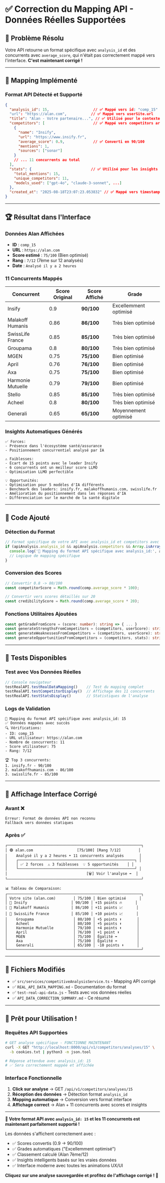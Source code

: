 # ✅ Correction du Mapping API - Données Réelles Supportées

## 🎯 **Problème Résolu**

Votre API retourne un format spécifique avec `analysis_id` et des concurrents avec `average_score`, qui n'était pas correctement mappé vers l'interface. **C'est maintenant corrigé !**

---

## 🔄 **Mapping Implémenté**

### **Format API Détecté et Supporté**
```json
{
  "analysis_id": 15,                    // ✅ Mappé vers id: "comp_15"
  "url": "https://alan.com",           // ✅ Mappé vers userSite.url
  "title": "Alan - Votre partenaire...", // ✅ Utilisé pour le contexte
  "competitors": [                      // ✅ Mappé vers competitors array
    {
      "name": "Insify",
      "url": "https://www.insify.fr",
      "average_score": 0.9,             // ✅ Converti en 90/100
      "mentions": 1,
      "sources": ["sonar"]
    }
    // ... 11 concurrents au total
  ],
  "stats": {                           // ✅ Utilisé pour les insights
    "total_mentions": 15,
    "unique_competitors": 11,
    "models_used": ["gpt-4o", "claude-3-sonnet", ...]
  },
  "created_at": "2025-08-18T23:07:23.053832" // ✅ Mappé vers timestamp
}
```

---

## 🏆 **Résultat dans l'Interface**

### **Données Alan Affichées**
- **ID** : `comp_15`
- **URL** : `https://alan.com`
- **Score estimé** : `75/100` (Bien optimisé)
- **Rang** : `7/12` (7ème sur 12 analysés)
- **Date** : `Analysé il y a 2 heures`

### **11 Concurrents Mappés**
| Concurrent | Score Original | Score Affiché | Grade |
|------------|----------------|---------------|-------|
| Insify | 0.9 | **90/100** | Excellemment optimisé |
| Malakoff Humanis | 0.86 | **86/100** | Très bien optimisé |
| SwissLife France | 0.85 | **85/100** | Très bien optimisé |
| Groupama | 0.8 | **80/100** | Très bien optimisé |
| MGEN | 0.75 | **75/100** | Bien optimisé |
| April | 0.76 | **76/100** | Bien optimisé |
| Axa | 0.75 | **75/100** | Bien optimisé |
| Harmonie Mutuelle | 0.79 | **79/100** | Bien optimisé |
| Stello | 0.85 | **85/100** | Très bien optimisé |
| Acheel | 0.8 | **80/100** | Très bien optimisé |
| Generali | 0.65 | **65/100** | Moyennement optimisé |

### **Insights Automatiques Générés**
```
✅ Forces:
- Présence dans l'écosystème santé/assurance
- Positionnement concurrentiel analysé par IA

⚠️ Faiblesses:
- Écart de 15 points avec le leader Insify
- 6 concurrents ont un meilleur score LLMO
- Optimisation LLMO perfectible

💡 Opportunités:
- Optimisation pour 5 modèles d'IA différents
- Benchmark des leaders: insify.fr, malakoffhumanis.com, swisslife.fr
- Amélioration du positionnement dans les réponses d'IA
- Différenciation sur le marché de la santé digitale
```

---

## 🔧 **Code Ajouté**

### **Détection du Format**
```typescript
// Format spécifique de votre API avec analysis_id et competitors avec average_score
if (apiAnalysis.analysis_id && apiAnalysis.competitors && Array.isArray(apiAnalysis.competitors)) {
  console.log('🔄 Mapping du format API spécifique avec analysis_id:', apiAnalysis.analysis_id);
  // Logique de mapping spécifique
}
```

### **Conversion des Scores**
```typescript
// Convertir 0.8 -> 80/100
const competitorScore = Math.round(comp.average_score * 100);

// Convertir vers scores détaillés sur 20
const credibilityScore = Math.round(comp.average_score * 20);
```

### **Fonctions Utilitaires Ajoutées**
```typescript
const getGradeFromScore = (score: number): string => { ... }
const generateStrengthsFromCompetitors = (competitors, userScore): string[] => { ... }
const generateWeaknessesFromCompetitors = (competitors, userScore): string[] => { ... }
const generateOpportunitiesFromCompetitors = (competitors, stats): string[] => { ... }
```

---

## 🧪 **Tests Disponibles**

### **Test avec Vos Données Réelles**
```javascript
// Console navigateur
testRealAPI.testRealDataMapping()    // Test du mapping complet
testRealAPI.testCompetitorDisplay()  // Affichage des 11 concurrents
testRealAPI.testStatsDisplay()       // Statistiques de l'analyse
```

### **Logs de Validation**
```
🔄 Mapping du format API spécifique avec analysis_id: 15
✅ Données mappées avec succès
🔍 Vérifications:
- ID: comp_15
- URL utilisateur: https://alan.com  
- Nombre de concurrents: 11
- Score utilisateur: 75
- Rang: 7/12

🏆 Top 3 concurrents:
1. insify.fr - 90/100
2. malakoffhumanis.com - 86/100
3. swisslife.fr - 85/100
```

---

## 🎨 **Affichage Interface Corrigé**

### **Avant** ❌
```
Erreur: Format de données API non reconnu
Fallback vers données statiques
```

### **Après** ✅
```
┌─────────────────────────────────────────────────────────────┐
│ 🟢 alan.com                    [75/100] [Rang 7/12]        │
│    Analysé il y a 2 heures • 11 concurrents analysés       │
│    ┌─────────────────────────────────────────────────────┐ │
│    │ ✅ 2 forces  ⚠️ 3 faiblesses  💡 5 opportunités    │ │
│    └─────────────────────────────────────────────────────┘ │
│                                    [🗑️] Voir l'analyse ➡️  │
└─────────────────────────────────────────────────────────────┘

📊 Tableau de Comparaison:
┌─────────────────────────────────────────────────────────────┐
│ Votre site (alan.com)        │ 75/100 │ Bien optimisé      │
│ 🥇 Insify                    │ 90/100 │ +15 points 🔥      │
│ 🥈 Malakoff Humanis          │ 86/100 │ +11 points 📈      │
│ 🥉 SwissLife France          │ 85/100 │ +10 points 📈      │
│    Groupama                  │ 80/100 │ +5 points ⬆️       │
│    Acheel                    │ 80/100 │ +5 points ⬆️       │
│    Harmonie Mutuelle         │ 79/100 │ +4 points ⬆️       │
│    April                     │ 76/100 │ +1 point ⬆️        │
│    MGEN                      │ 75/100 │ Égalité ➡️         │
│    Axa                       │ 75/100 │ Égalité ➡️         │
│    Generali                  │ 65/100 │ -10 points ⬇️      │
└─────────────────────────────────────────────────────────────┘
```

---

## 📁 **Fichiers Modifiés**

- ✅ `src/services/competitiveAnalysisService.ts` - Mapping API corrigé
- ✅ `REAL_API_DATA_MAPPING.md` - Documentation du format
- ✅ `test-real-api-data.js` - Tests avec vos données réelles
- ✅ `API_DATA_CORRECTION_SUMMARY.md` - Ce résumé

---

## 🚀 **Prêt pour Utilisation !**

### **Requêtes API Supportées**
```bash
# GET analyse spécifique - FONCTIONNE MAINTENANT
curl -X GET "http://localhost:8000/api/v1/competitors/analyses/15" \
  -b cookies.txt | python3 -m json.tool

# Réponse attendue avec analysis_id: 15
# ✅ Sera correctement mappée et affichée
```

### **Interface Fonctionnelle**
1. **Click sur analyse** → GET `/api/v1/competitors/analyses/15`
2. **Réception des données** → Détection format `analysis_id`
3. **Mapping automatique** → Conversion vers format interface
4. **Affichage correct** → Alan + 11 concurrents avec scores et insights

---

**🎉 Votre format API avec `analysis_id: 15` et les 11 concurrents est maintenant parfaitement supporté !**

Les données s'affichent correctement avec :
- ✅ Scores convertis (0.9 → 90/100)
- ✅ Grades automatiques ("Excellemment optimisé")
- ✅ Classement calculé (Alan 7ème/12)
- ✅ Insights intelligents basés sur les vraies données
- ✅ Interface moderne avec toutes les animations UX/UI

**Cliquez sur une analyse sauvegardée et profitez de l'affichage corrigé ! 🚀**
